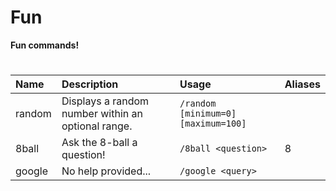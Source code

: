 # Fun

**Fun commands!**
#

| Name | Description | Usage | Aliases |
| :--- | :--- | :--- | :---
| random | Displays a random number within an optional range. | `/random [minimum=0] [maximum=100]` |
| 8ball | Ask the 8-ball a question! | `/8ball <question>` | 8
| google | No help provided... | `/google <query>`